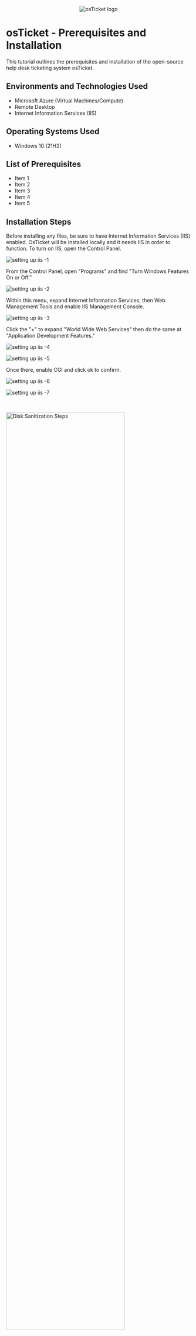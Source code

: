 <p align="center">
<img src="https://i.imgur.com/Clzj7Xs.png" alt="osTicket logo"/>
</p>

<h1>osTicket - Prerequisites and Installation</h1>
This tutorial outlines the prerequisites and installation of the open-source help desk ticketing system osTicket.<br />


<h2>Environments and Technologies Used</h2>

- Microsoft Azure (Virtual Machines/Compute)
- Remote Desktop
- Internet Information Services (IIS)

<h2>Operating Systems Used </h2>

- Windows 10</b> (21H2)

<h2>List of Prerequisites</h2>

- Item 1
- Item 2
- Item 3
- Item 4
- Item 5

<h2>Installation Steps</h2>

Before installing any files, be sure to have Internet Information Services (IIS) enabled. OsTicket will be installed locally and it needs IIS in order to function. To turn on IIS, open the Control Panel. 

![setting up iis -1](https://github.com/Jacob-Oq/osticket-prereqs/assets/150084528/f08c96b9-2a08-4005-9f6c-841bd8dff76e)

From the Control Panel, open "Programs" and find "Turn Windows Features On or Off." 

![setting up iis -2](https://github.com/Jacob-Oq/osticket-prereqs/assets/150084528/2c2d2ce1-a75d-4132-b3dd-4dc0f2ff9e76)

Within this menu, expand Internet Information Services, then Web Management Tools and enable IIS Management Console.

![setting up iis -3](https://github.com/Jacob-Oq/osticket-prereqs/assets/150084528/255416f7-63fb-4ebc-a792-169abc44c3fc)


Click the "+" to expand "World Wide Web Services" then do the same at "Application Development Features." 

![setting up iis -4](https://github.com/Jacob-Oq/osticket-prereqs/assets/150084528/9236a99a-46f3-45e5-a7e9-16a6421917e3)

![setting up iis -5](https://github.com/Jacob-Oq/osticket-prereqs/assets/150084528/fc74f0d4-9dcc-4e72-998f-29367a1429c9)

Once there, enable CGI and click ok to confirm.

![setting up iis -6](https://github.com/Jacob-Oq/osticket-prereqs/assets/150084528/ff60ab51-ea60-4a53-97a1-202b8d04ec92)


![setting up iis -7](https://github.com/Jacob-Oq/osticket-prereqs/assets/150084528/8b073ec4-91c5-4b34-a6c5-0d3c3718622a)

</p>
<br />

<p>
<img src="https://i.imgur.com/DJmEXEB.png" height="80%" width="80%" alt="Disk Sanitization Steps"/>
</p>
<p>
Lorem ipsum dolor sit amet, consectetur adipiscing elit, sed do eiusmod tempor incididunt ut labore et dolore magna aliqua. Ut enim ad minim veniam, quis nostrud exercitation ullamco laboris nisi ut aliquip ex ea commodo consequat. Duis aute irure dolor in reprehenderit in voluptate velit esse cillum dolore eu fugiat nulla pariatur.
</p>
<br />

<p>
<img src="https://i.imgur.com/DJmEXEB.png" height="80%" width="80%" alt="Disk Sanitization Steps"/>
</p>
<p>
Lorem ipsum dolor sit amet, consectetur adipiscing elit, sed do eiusmod tempor incididunt ut labore et dolore magna aliqua. Ut enim ad minim veniam, quis nostrud exercitation ullamco laboris nisi ut aliquip ex ea commodo consequat. Duis aute irure dolor in reprehenderit in voluptate velit esse cillum dolore eu fugiat nulla pariatur.
</p>
<br />
